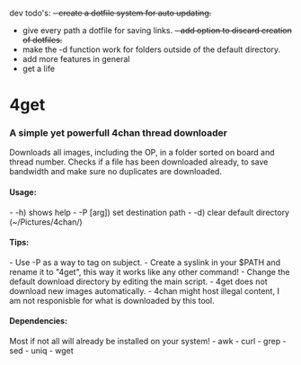 dev todo's:
~~- create a dotfile system for auto updating.~~
- give every path a dotfile for saving links.
~~- add option to discard creation of dotfiles.~~
- make the -d function work for folders outside of the default directory.
- add more features in general
- get a life


<h1>4get</h1>
<h3>A simple yet powerfull 4chan thread downloader</h3>

Downloads all images, including the OP, in a folder sorted on board and thread number.
Checks if a file has been downloaded already, to save bandwidth and make sure no duplicates are downloaded.

<h4>Usage:</h4>
- -h) shows help
- -P [arg]) set destination path
- -d) clear default directory (~/Pictures/4chan/)

<h4>Tips:</h4>
- Use -P as a way to tag on subject.
- Create a syslink in your $PATH and rename it to "4get", this way it works like any other command!
- Change the default download directory by editing the main script.
- 4get does not download new images automatically.
- 4chan might host illegal content, I am not responisble for what is downloaded by this tool.

<h4>Dependencies:</h4>
Most if not all will already be installed on your system!
- awk
- curl
- grep
- sed
- uniq
- wget
